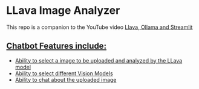 # LLava Image Analyzer

This repo is a companion to the YouTube video <a href="https://youtu.be/1IosVm-OERs">Llava, Ollama and Streamlit 


## Chatbot Features include:
- Ability to select a image to be uploaded and analyzed by the LLava model
- Ability to select different Vision Models
- Ability to chat about the uploaded image

